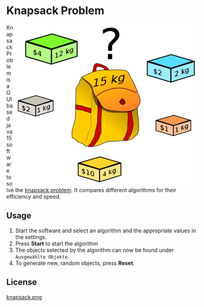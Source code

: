 # Knapsack Problem

<img src="https://github.com/pleek3/knapsackproblem/blob/main/knapsack.png?raw=true" align="right"
     alt="CC BY-SA 2.5, https://commons.wikimedia.org/w/index.php?curid=985491" width="486" height="421">


Knapsack Problem is a GUI based java 15 software to solve the [knapsack problem](https://de.wikipedia.org/wiki/Rucksackproblem). It compares different algorithms for their efficiency and speed.

## Usage

1. Start the software and select an algorithm and the appropriate values in the settings.
2. Press **Start** to start the algorithm
3. The objects selected by the algorithm can now be found under `Ausgewählte Objekte`.
4. To generate new, random objects, press **Reset**.


## License
[knapsack.png](https://commons.wikimedia.org/w/index.php?curid=985491)


